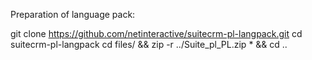 Preparation of language pack:

git clone https://github.com/netinteractive/suitecrm-pl-langpack.git
cd suitecrm-pl-langpack
cd files/ &&  zip -r ../Suite_pl_PL.zip * && cd ..


